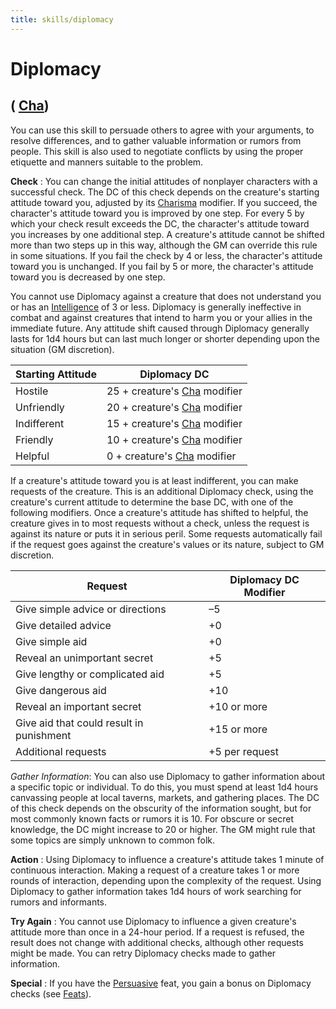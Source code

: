 ```yaml
---
title: skills/diplomacy
---
```

# Diplomacy

## ( [Cha](../gettingStarted.md#_charisma-new))

You can use this skill to persuade others to agree with your arguments, to resolve differences, and to gather valuable information or rumors from people. This skill is also used to negotiate conflicts by using the proper etiquette and manners suitable to the problem.

**Check** : You can change the initial attitudes of nonplayer characters with a successful check. The DC of this check depends on the creature's starting attitude toward you, adjusted by its [Charisma](../gettingStarted.md#_charisma-new) modifier. If you succeed, the character's attitude toward you is improved by one step. For every 5 by which your check result exceeds the DC, the character's attitude toward you increases by one additional step. A creature's attitude cannot be shifted more than two steps up in this way, although the GM can override this rule in some situations. If you fail the check by 4 or less, the character's attitude toward you is unchanged. If you fail by 5 or more, the character's attitude toward you is decreased by one step.

You cannot use Diplomacy against a creature that does not understand you or has an [Intelligence](../gettingStarted.md#_intelligence) of 3 or less. Diplomacy is generally ineffective in combat and against creatures that intend to harm you or your allies in the immediate future. Any attitude shift caused through Diplomacy generally lasts for 1d4 hours but can last much longer or shorter depending upon the situation (GM discretion).

| Starting Attitude | Diplomacy DC |
| --- | --- |
| Hostile | 25 + creature's [Cha](../gettingStarted.md#_charisma-new) modifier |
| Unfriendly | 20 + creature's [Cha](../gettingStarted.md#_charisma-new) modifier |
| Indifferent | 15 + creature's [Cha](../gettingStarted.md#_charisma-new) modifier |
| Friendly | 10 + creature's [Cha](../gettingStarted.md#_charisma-new) modifier |
| Helpful | 0 + creature's [Cha](../gettingStarted.md#_charisma-new) modifier |

If a creature's attitude toward you is at least indifferent, you can make requests of the creature. This is an additional Diplomacy check, using the creature's current attitude to determine the base DC, with one of the following modifiers. Once a creature's attitude has shifted to helpful, the creature gives in to most requests without a check, unless the request is against its nature or puts it in serious peril. Some requests automatically fail if the request goes against the creature's values or its nature, subject to GM discretion.

| Request | Diplomacy DC Modifier |
| --- | --- |
| Give simple advice or directions | –5 |
| Give detailed advice | +0 |
| Give simple aid | +0 |
| Reveal an unimportant secret | +5 |
| Give lengthy or complicated aid | +5 |
| Give dangerous aid | +10 |
| Reveal an important secret | +10 or more |
| Give aid that could result in punishment | +15 or more |
| Additional requests | +5 per request |

_Gather Information_: You can also use Diplomacy to gather information about a specific topic or individual. To do this, you must spend at least 1d4 hours canvassing people at local taverns, markets, and gathering places. The DC of this check depends on the obscurity of the information sought, but for most commonly known facts or rumors it is 10. For obscure or secret knowledge, the DC might increase to 20 or higher. The GM might rule that some topics are simply unknown to common folk.

**Action** : Using Diplomacy to influence a creature's attitude takes 1 minute of continuous interaction. Making a request of a creature takes 1 or more rounds of interaction, depending upon the complexity of the request. Using Diplomacy to gather information takes 1d4 hours of work searching for rumors and informants.

**Try Again** : You cannot use Diplomacy to influence a given creature's attitude more than once in a 24-hour period. If a request is refused, the result does not change with additional checks, although other requests might be made. You can retry Diplomacy checks made to gather information.

**Special** : If you have the [Persuasive](../feats.md#_persuasive) feat, you gain a bonus on Diplomacy checks (see [Feats](../feats.md)).


